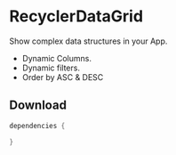 # RecyclerDataGrid

Show complex data structures in your App.
- Dynamic Columns.
- Dynamic filters.
- Order by ASC & DESC

Download
--------

```groovy
dependencies {

}
```
